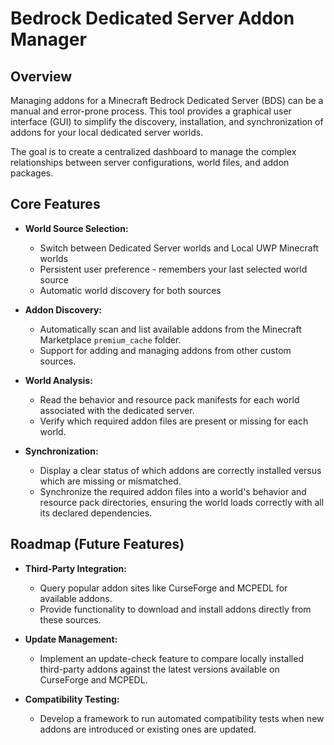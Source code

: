 # Bedrock Dedicated Server Addon Manager

## Overview

Managing addons for a Minecraft Bedrock Dedicated Server (BDS) can be a manual and error-prone process. This tool provides a graphical user interface (GUI) to simplify the discovery, installation, and synchronization of addons for your local dedicated server worlds.

The goal is to create a centralized dashboard to manage the complex relationships between server configurations, world files, and addon packages.

## Core Features

-   **World Source Selection:**
    -   Switch between Dedicated Server worlds and Local UWP Minecraft worlds
    -   Persistent user preference - remembers your last selected world source
    -   Automatic world discovery for both sources

-   **Addon Discovery:**
    -   Automatically scan and list available addons from the Minecraft Marketplace `premium_cache` folder.
    -   Support for adding and managing addons from other custom sources.

-   **World Analysis:**
    -   Read the behavior and resource pack manifests for each world associated with the dedicated server.
    -   Verify which required addon files are present or missing for each world.

-   **Synchronization:**
    -   Display a clear status of which addons are correctly installed versus which are missing or mismatched.
    -   Synchronize the required addon files into a world's behavior and resource pack directories, ensuring the world loads correctly with all its declared dependencies.

## Roadmap (Future Features)

-   **Third-Party Integration:**
    -   Query popular addon sites like CurseForge and MCPEDL for available addons.
    -   Provide functionality to download and install addons directly from these sources.

-   **Update Management:**
    -   Implement an update-check feature to compare locally installed third-party addons against the latest versions available on CurseForge and MCPEDL.

-   **Compatibility Testing:**
    -   Develop a framework to run automated compatibility tests when new addons are introduced or existing ones are updated.